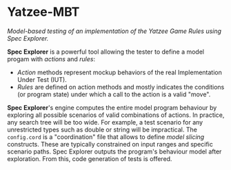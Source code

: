 Yatzee-MBT
==========

_Model-based testing of an implementation of the Yatzee Game Rules using Spec Explorer._


**Spec Explorer** is a powerful tool allowing the tester to define a model progam with _actions_ and _rules_: 
- _Action_ methods represent mockup behaviors of the real Implementation Under Test (IUT). 
- _Rules_ are defined on action methods and mostly indicates the conditions (or program state) under which a call to the action is a valid "move".

**Spec Explorer**'s engine computes the entire model program behaviour by exploring all possible scenarios of valid combinations of actions. In practice, any search tree will be too wide. For example, a test scenario for any unrestricted types such as double or string will be impractical. The `config.cord` is a "coordination" file that allows to define _model slicing_ constructs. These are typically constrained on input ranges and specific scenario paths. Spec Explorer outputs the program's behaviour model after exploration.
From this, code generation of tests is offered.
